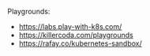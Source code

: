 Playgrounds:
- https://labs.play-with-k8s.com/
- https://killercoda.com/playgrounds
- https://rafay.co/kubernetes-sandbox/
